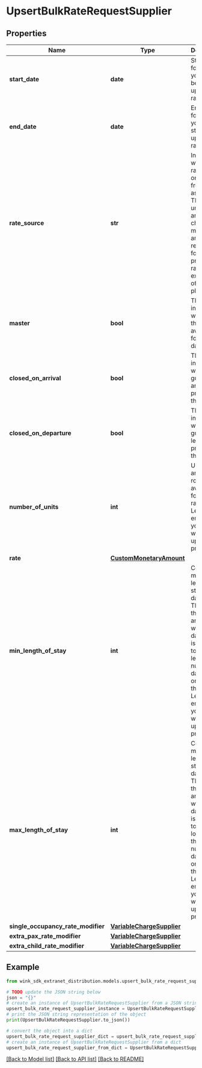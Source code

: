 # UpsertBulkRateRequestSupplier


## Properties

Name | Type | Description | Notes
------------ | ------------- | ------------- | -------------
**start_date** | **date** | Start date for where you want to begin updating rates | 
**end_date** | **date** | End date for where you want to stop updating rates | 
**rate_source** | **str** | Indicate where this rate originated from. Leave as TRAVELIKO unless you are a channel manager and responsible for the property&#39;s rates externally of this platform. | [default to 'TRAVELIKO']
**master** | **bool** | This flag indicates whether this rate is available for this date. | [default to True]
**closed_on_arrival** | **bool** | This flag indicates whether a guest can arrive at the property on this date. | [default to False]
**closed_on_departure** | **bool** | This flag indicates whether a guest can leave the property on this date. | [default to False]
**number_of_units** | **int** | Update the amount of rooms available for this date range. Leave empty if you don&#39;t want to update this property. | [optional] 
**rate** | [**CustomMonetaryAmount**](CustomMonetaryAmount.md) |  | [optional] 
**min_length_of_stay** | **int** | Control the minimum length of stay at the day-level. This means that a guest arriving within this date range is required to stay at least these number of days in order to get this rate. Leave empty if you don&#39;t want to update this property. | [optional] 
**max_length_of_stay** | **int** | Control the maximum length of stay at the day-level. This means that a guest arriving within this date range is required to stay no longer than these number of days in order to get this rate. Leave empty if you don&#39;t want to update this property. | [optional] 
**single_occupancy_rate_modifier** | [**VariableChargeSupplier**](VariableChargeSupplier.md) |  | [optional] 
**extra_pax_rate_modifier** | [**VariableChargeSupplier**](VariableChargeSupplier.md) |  | [optional] 
**extra_child_rate_modifier** | [**VariableChargeSupplier**](VariableChargeSupplier.md) |  | [optional] 

## Example

```python
from wink_sdk_extranet_distribution.models.upsert_bulk_rate_request_supplier import UpsertBulkRateRequestSupplier

# TODO update the JSON string below
json = "{}"
# create an instance of UpsertBulkRateRequestSupplier from a JSON string
upsert_bulk_rate_request_supplier_instance = UpsertBulkRateRequestSupplier.from_json(json)
# print the JSON string representation of the object
print(UpsertBulkRateRequestSupplier.to_json())

# convert the object into a dict
upsert_bulk_rate_request_supplier_dict = upsert_bulk_rate_request_supplier_instance.to_dict()
# create an instance of UpsertBulkRateRequestSupplier from a dict
upsert_bulk_rate_request_supplier_from_dict = UpsertBulkRateRequestSupplier.from_dict(upsert_bulk_rate_request_supplier_dict)
```
[[Back to Model list]](../README.md#documentation-for-models) [[Back to API list]](../README.md#documentation-for-api-endpoints) [[Back to README]](../README.md)


